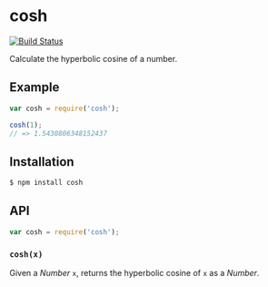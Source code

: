 # cosh

[![Build Status][travis-svg]][travis]

Calculate the hyperbolic cosine of a number.

## Example

``` javascript
var cosh = require('cosh');

cosh(1);
// => 1.5430806348152437
```

## Installation

``` bash
$ npm install cosh
```

## API

``` javascript
var cosh = require('cosh');
```

### `cosh(x)`

Given a _Number_ `x`, returns the hyperbolic cosine of `x` as a _Number_.


   [travis]: https://travis-ci.org/KenanY/cosh
   [travis-svg]: https://img.shields.io/travis/KenanY/cosh.svg